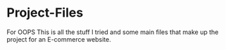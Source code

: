 # Project-Files
For OOPS
This is all the stuff I tried and some main files that make up the project for an E-commerce website.

